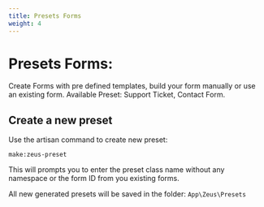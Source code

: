 ```yaml
---
title: Presets Forms
weight: 4
---
```


# Presets Forms:

Create Forms with pre defined templates, build your form manually or use an existing form.
Available Preset: Support Ticket, Contact Form.

## Create a new preset

Use the artisan command to create new preset:

`make:zeus-preset`

This will prompts you to enter the preset class name without any namespace
or the form ID from you existing forms.

All new generated presets will be saved in the folder: `App\Zeus\Presets`

